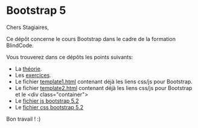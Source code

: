 # Bootstrap 5

Chers Stagiaires,  

Ce dépôt concerne le cours Bootstrap dans le cadre de la formation BlindCode.  

Vous trouverez dans ce dépôts les points suivants:
- La [théorie](Theorie/README.md).
- Les [exercices](Exercices/README.md).
- Le fichier [template1.html](Exercices/Templates/template1.html?raw=1) contenant déjà les liens css/js pour Bootstrap.
- Le fichier [template2.html](Exercices/Templates/template2.html?raw=1) contenant déjà les liens css/js pour Bootstrap et le \<div class="container">
- Le [fichier js bootstrap 5.2](Exercices/bootstrap.bundle.min.js?raw=1)
- Le [fichier css bootstrap 5.2](Exercices/bootstrap.min.css?raw=1)

Bon travail ! :)